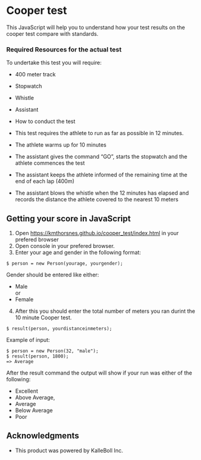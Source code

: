 # Cooper test

This JavaScript will help you to understand how your test results on the cooper test compare with standards.

### Required Resources for the actual test

To undertake this test you will require:

* 400 meter track
* Stopwatch
* Whistle
* Assistant
* How to conduct the test
* This test requires the athlete to run as far as possible in 12 minutes.

* The athlete warms up for 10 minutes
* The assistant gives the command “GO”,  starts the stopwatch and the athlete commences the test
* The assistant keeps the athlete informed of the remaining time at the end of each lap (400m)
* The assistant blows the whistle when the 12 minutes has elapsed and records the distance the athlete covered to the nearest 10 meters

## Getting your score in JavaScript

1. Open https://kmthorsnes.github.io/cooper_test/index.html in your prefered browser
2. Open console in your prefered browser.
3. Enter your age and gender in the following format:

```
$ person = new Person(yourage, yourgender);
```
Gender should be entered like either:

* Male <br/>or
* Female

4. After this you should enter the total number of meters you ran durint the 10 minute Cooper test. 
```
$ result(person, yourdistanceinmeters);
```
Example of input:
```
$ person = new Person(32, "male");
$ result(person, 1800);
=> Average
```
After the result command the output will show if your run was either of the following: <br/>
* Excellent
* Above Average,
* Average
* Below Average
* Poor

## Acknowledgments

* This product was powered by KalleBoll Inc.
